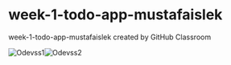 # week-1-todo-app-mustafaislek
week-1-todo-app-mustafaislek created by GitHub Classroom

![Odevss1](https://github.com/react-native-bootcamp/week-1-todo-app-mustafaislek/blob/master/src/assets/todoOdevSs1.png)![Odevss2](https://github.com/react-native-bootcamp/week-1-todo-app-mustafaislek/blob/master/src/assets/todoOdevSs2.png)
